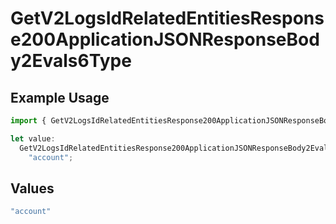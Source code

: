 # GetV2LogsIdRelatedEntitiesResponse200ApplicationJSONResponseBody2Evals6Type

## Example Usage

```typescript
import { GetV2LogsIdRelatedEntitiesResponse200ApplicationJSONResponseBody2Evals6Type } from "orq-poc-typescript-multi-env-version/models/operations";

let value:
  GetV2LogsIdRelatedEntitiesResponse200ApplicationJSONResponseBody2Evals6Type =
    "account";
```

## Values

```typescript
"account"
```